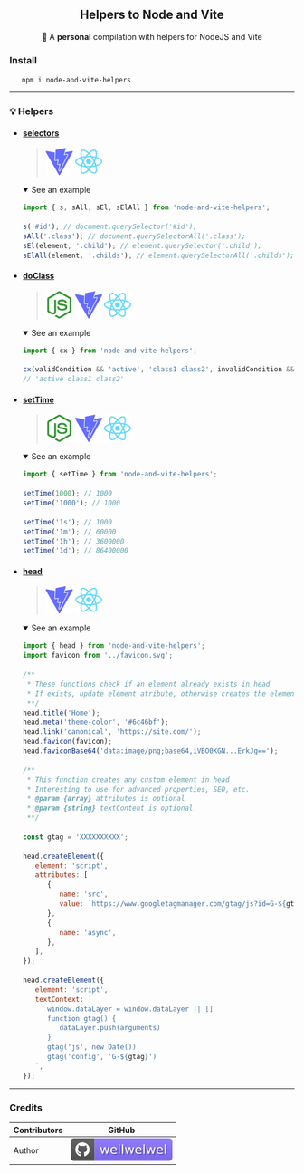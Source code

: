 <h2 align="center">Helpers to Node and Vite</h2>
<p align="center">🌱 A <b>personal</b> compilation with helpers for NodeJS and Vite</p>

### Install

```shell
   npm i node-and-vite-helpers
```

<hr />

### 💡 Helpers

-  #### [selectors](./src/helpers/selectors.js)

   > <img src="./.github/assets/readme/vite.svg" >
   > <img src="./.github/assets/readme/react.svg" >

   <details open>
   <summary>See an example</summary>

   ```js
   import { s, sAll, sEl, sElAll } from 'node-and-vite-helpers';

   s('#id'); // document.querySelector('#id');
   sAll('.class'); // document.querySelectorAll('.class');
   sEl(element, '.child'); // element.querySelector('.child');
   sElAll(element, '.childs'); // element.querySelectorAll('.childs');
   ```

   </details>

-  #### [doClass](./src/helpers/doClass.js)

   > <img src="./.github/assets/readme/nodejs.svg" >
   > <img src="./.github/assets/readme/vite.svg" >
   > <img src="./.github/assets/readme/react.svg" >

   <details open>
   <summary>See an example</summary>

   ```js
   import { cx } from 'node-and-vite-helpers';

   cx(validCondition && 'active', 'class1 class2', invalidCondition && 'hide');
   // 'active class1 class2'
   ```

   </details>

-  #### [setTime](./src/helpers/setTime.js)

   > <img src="./.github/assets/readme/nodejs.svg" >
   > <img src="./.github/assets/readme/vite.svg" >
   > <img src="./.github/assets/readme/react.svg" >

   <details open>
   <summary>See an example</summary>

   ```js
   import { setTime } from 'node-and-vite-helpers';

   setTime(1000); // 1000
   setTime('1000'); // 1000

   setTime('1s'); // 1000
   setTime('1m'); // 60000
   setTime('1h'); // 3600000
   setTime('1d'); // 86400000
   ```

   </details>

-  #### [head](./src/helpers/head.js)

   > <img src="./.github/assets/readme/vite.svg" >
   > <img src="./.github/assets/readme/react.svg" >

   <details open>
   <summary>See an example</summary>

   ```js
   import { head } from 'node-and-vite-helpers';
   import favicon from '../favicon.svg';

   /**
    * These functions check if an element already exists in head
    * If exists, update element atribute, otherwise creates the element in head
    **/
   head.title('Home');
   head.meta('theme-color', '#6c46bf');
   head.link('canonical', 'https://site.com/');
   head.favicon(favicon);
   head.faviconBase64('data:image/png;base64,iVBO0KGN...ErkJg==');

   /**
    * This function creates any custom element in head
    * Interesting to use for advanced properties, SEO, etc.
    * @param {array} attributes is optional
    * @param {string} textContent is optional
    **/

   const gtag = 'XXXXXXXXXX';

   head.createElement({
      element: 'script',
      attributes: [
         {
            name: 'src',
            value: `https://www.googletagmanager.com/gtag/js?id=G-${gtag}`,
         },
         {
            name: 'async',
         },
      ],
   });

   head.createElement({
      element: 'script',
      textContext: `
         window.dataLayer = window.dataLayer || []
         function gtag() {
            dataLayer.push(arguments)
         }
         gtag('js', new Date())
         gtag('config', 'G-${gtag}')
      `,
   });
   ```

   </details>

<hr />

### Credits

| Contributors | GitHub                                                                             |
| ------------ | ---------------------------------------------------------------------------------- |
| Author       | [![wellwelwel](./.github/assets/readme/author.svg)](https://github.com/wellwelwel) |
